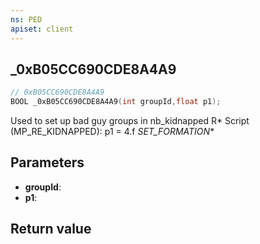 ```yaml
---
ns: PED
apiset: client
---
```

## _0xB05CC690CDE8A4A9

```c
// 0xB05CC690CDE8A4A9
BOOL _0xB05CC690CDE8A4A9(int groupId,float p1);
```

Used to set up bad guy groups in nb_kidnapped R* Script (MP_RE_KIDNAPPED): p1 = 4.f
_SET_FORMATION_*

## Parameters
* **groupId**:
* **p1**:

## Return value

